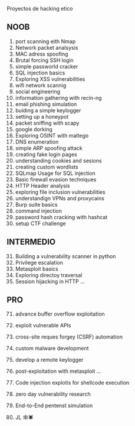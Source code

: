 Proyectos de hacking etico
## NOOB

1) port scanning eith Nmap
2) Network packet analsysis
3) MAC adress spoofing
4) Brutal forcing SSH login
5) simple passworld cracker
6) SQL injection basics
7) Exploring XSS vulnerabilities
8) wifi network scannig
9) social engineering
10) information gathering with recin-ng
11) email phishing simulation
12) buiding a simple keylogger
13) setting up a honeypot
14) packet sniffing with scapy
15) google dorking
16) Exploring OSINT with maltego
17) DNS enumeration
18) simple ARP spoofing attack
19) creating fake login pages
20) understanding cookies and sesions
21) creating custom wordlists
22) SQLmap Usage for SQL injection
23) Basic firewall evasion techniques
24) HTTP Header analysis
25) exploring file inclusion vulnerabilities
26) understandign VPNs and proxycains
27) Burp suite basics
28) command injection
29) password hash cracking with hashcat
30) setup CTF challenge

## INTERMEDIO

31) Building a vulnerability scanner in python
32) Privilege escalation
33) Metasploit basics
34) Exploring directoy traversal
35) Session hijacking in HTTP
...

## PRO
71) advance buffer overflow exploitation
72) exploit vulnerable APIs
73) cross-site reques forgey (CSRF) automation
74) custom malware development
75) develop a remote keylogger
76) post-exploitation with metasploit
...
98) Code injection explotis for shellcode execution
99) zero day vulnerability research
100) End-to-End pentenst simulation

101) JL 🕸️🕷️
